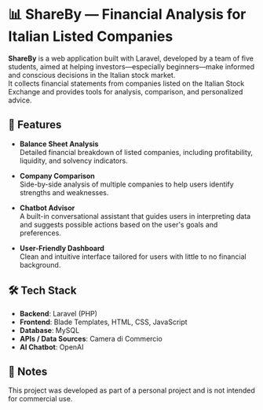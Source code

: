 # 📊 ShareBy — Financial Analysis for Italian Listed Companies

**ShareBy** is a web application built with Laravel, developed by a team of five students, aimed at helping investors—especially beginners—make informed and conscious decisions in the Italian stock market.  
It collects financial statements from companies listed on the Italian Stock Exchange and provides tools for analysis, comparison, and personalized advice.

## 🚀 Features

- **Balance Sheet Analysis**  
  Detailed financial breakdown of listed companies, including profitability, liquidity, and solvency indicators.

- **Company Comparison**  
  Side-by-side analysis of multiple companies to help users identify strengths and weaknesses.

- **Chatbot Advisor**  
  A built-in conversational assistant that guides users in interpreting data and suggests possible actions based on the user's goals and preferences.

- **User-Friendly Dashboard**  
  Clean and intuitive interface tailored for users with little to no financial background.

## 🛠️ Tech Stack

- **Backend**: Laravel (PHP)
- **Frontend**: Blade Templates, HTML, CSS, JavaScript
- **Database**: MySQL
- **APIs / Data Sources**: Camera di Commercio
- **AI Chatbot**: OpenAI

## 📌 Notes
This project was developed as part of a personal project and is not intended for commercial use.

